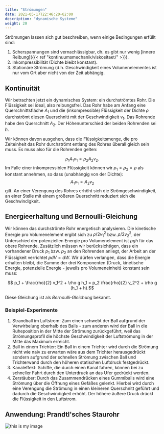 ```yaml
---
title: "Strömungen"
date: 2021-05-17T22:46:20+02:00
description: "dynamische Systeme"
weight: 20
---
```

Strömungen lassen sich gut beschreiben, wenn einige Bedingungen erfüllt sind:
   1. Scherspannungen sind vernachlässigbar, dh. es gibt nur wenig 
   [innere Reibung]({{< ref "kontinuumsmechanik/viskositaet/" >}}).
   2. Inkompressibilität (Dichte bleibt konstant).
   3. Stationäre Strömung (d.h. Geschwindigkeit eines Volumenelementes ist nur vom Ort aber
      nicht von der Zeit abhängig. 

## Kontinuität
Wir betrachten jetzt ein dynamisches System: ein durchströmtes Rohr. Die Flüssigkeit sei ideal, also 
reibungsfrei. Das Rohr habe am Anfang eine Querschnittsfläche $A_1$ und die (inkompressible) Flüssigkeit 
der Dichte $\rho$ durchströmt diesen Querschnitt mit der Geschwindigkeit $v_1$. Das Rohrende 
habe den Querschnitt $A_2$. Der Höhenunterschied der beiden Rohrenden sei $h$. 

Wir können davon ausgehen, dass die Flüssigkeitsmenge, die pro Zeiteinheit das Rohr durchströmt entlang des Rohres 
überall gleich sein muss. Es muss also für die Rohrenden gelten:

$$\rho_1 A_1 v_1 = \rho_2 A_2 v_2.$$
Im Falle einer inkompressiblen Flüssigkeit können wir $\rho_1 = \rho_2 = \rho$ als konstant annehmen, so dass (unabhängig von
der Dichte):
$$A_1 v_1 = A_2 v_2 $$
gilt. An einer Verengung des Rohres erhöht sich die Strömgeschwindigkeit, an einer Stelle mit einem größeren Querschnitt reduziert 
sich die Geschwindigkeit. 

## Energieerhaltung und Bernoulli-Gleichung

Wir können das durchströmte Rohr  energetisch analysieren. Die kinetische Energie pro Volumenelement ergibt sich 
zu $\rho/2 v_1^2$ bzw. $\rho/2 v_2^2$, der Unterschied der potenziellen Energie pro Volumenelement ist $\rho g h$ für das obere Rohrende.
Zusätzlich müssen wir berücksichtigen, dass ein vorhandener Druck $p_1$ bzw. $p_2$ an den Rohrenden 
anliegt, der Arbeit an der Flüssigkeit verrichtet $p dV = dW$. Wir dürfen verlangen, dass die Energie erhalten bleibt, die
Summe der drei Komponenten (Druck, kinetische Energie, potenzielle Energie  - jeweils pro Volumeneinheit) konstant sein muss:

$$ p_1 + \frac{rho}{2} v_1^2 + \rho g h_1 = p_2 \frac{rho}{2} v_2^2 + \rho g (h_1 + h).$$ 

Diese Gleichung ist als _Bernoulli-Gleichung_ bekannt. 

### Beispiel-Experimente
   1. Strandball im Luftstrom: Zum einen schwebt der Ball aufgrund der 
      Verwirbelung oberhalb des Balls  - zum anderen wird der Ball in die
      Ruheposition in der Mitte der Strömung zurückgeführt, weil das Strömungsprofil
	die höchste Geschwindigkeit der Luftströmung in der Mitte das Maximum erreicht.
   1. Ball in einem Trichter: Ein Ball in einem Trichter wird durch die Strömung
  nicht wie naiv zu erwarten wäre aus dem Trichter herausgedrückt sondern 
  aufgrund der schnellen Strömung zwischen Ball und Trichterwand durch den höheren
statischen Luftdruck festgedrückt.
   1. Kanaleffekt: Schiffe, die durch einen Kanal fahren, können bei 
   zu schneller Fahrt durch den Unterdruck an das Ufer gedrückt werden.
   1. Zerstäuber: Durch das Zusammendrücken eines Gummiballs wird eine Strömung über
die Öffnung eines Gefäßes gelenkt. Hierbei wird durch eine Verengung die Strömung
in einen kleineren Querschnitt geführt und dadurch die Geschwindigkeit erhöht.
Der höhere äußere Druck drückt die Flüssigkeit in den Luftstrom. 

## Anwendung: Prandtl'sches Staurohr

![this is my image](/kontinuumsmechanik/images/prandtl.png)

     

